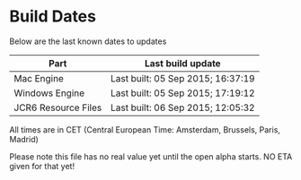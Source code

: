 # Build Dates

Below are the last known dates to updates

Part | Last build update
-----|-----
Mac Engine | Last built: 05 Sep 2015; 16:37:19
Windows Engine | Last built: 05 Sep 2015; 17:19:12
JCR6 Resource Files | Last built: 06 Sep 2015; 12:05:32
All times are in CET (Central European Time: Amsterdam, Brussels, Paris, Madrid)


Please note this file has no real value yet until the open alpha starts. NO ETA given for that yet!
